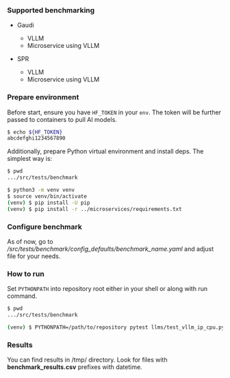 ### Supported benchmarking

- Gaudi
  - VLLM
  - Microservice using VLLM

- SPR
  - VLLM
  - Microservice using VLLM

### Prepare environment

Before start, ensure you have `HF_TOKEN` in your `env`. The token will be further passed to containers
to pull AI models.
```bash
$ echo ${HF_TOKEN}
abcdefghi1234567890 
```

Additionally, prepare Python virtual environment and install deps. The simplest way is:
```bash
$ pwd
.../src/tests/benchmark

$ python3 -m venv venv
$ source venv/bin/activate
(venv) $ pip install -U pip
(venv) $ pip install -r ../microservices/requirements.txt
```

### Configure benchmark
As of now, go to _/src/tests/benchmark/config_defaults/benchmark_name.yaml_
and adjust file for your needs.

### How to run

Set `PYTHONPATH` into repository root either in your shell or along with run command.

```bash
$ pwd
.../src/tests/benchmark

(venv) $ PYTHONPATH=/path/to/repository pytest llms/test_vllm_ip_cpu.py
```

### Results

You can find results in /tmp/ directory. Look for files with
**benchmark_results.csv** prefixes with datetime.